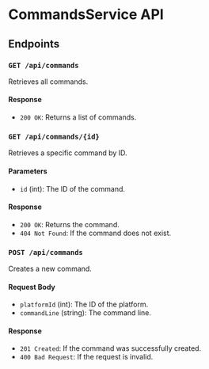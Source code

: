 # CommandsService API

## Endpoints

### `GET /api/commands`

Retrieves all commands.

#### Response

- `200 OK`: Returns a list of commands.

### `GET /api/commands/{id}`

Retrieves a specific command by ID.

#### Parameters

- `id` (int): The ID of the command.

#### Response

- `200 OK`: Returns the command.
- `404 Not Found`: If the command does not exist.

### `POST /api/commands`

Creates a new command.

#### Request Body

- `platformId` (int): The ID of the platform.
- `commandLine` (string): The command line.

#### Response

- `201 Created`: If the command was successfully created.
- `400 Bad Request`: If the request is invalid.
